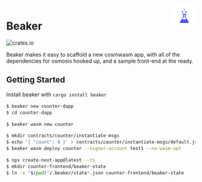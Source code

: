 <a href="https://docs.osmosis.zone/developing/dapps/get_started/">
    <img src="assets/beaker.png" alt="Beaker logo" title="Beaker" align="right" height="60" />
</a>

# Beaker

![crates.io](https://img.shields.io/crates/v/beaker.svg)

Beaker makes it easy to scaffold a new cosmwasm app, with all of the dependencies for osmosis hooked up, and a sample front-end at the ready.

## Getting Started

Install beaker with `cargo install beaker`

```bash
$ beaker new counter-dapp
$ cd counter-dapp
```

```bash
$ beaker wasm new counter
```

```bash
$ mkdir contracts/counter/instantiate-msgs
$ echo '{ "count": 0 }' > contracts/counter/instantiate-msgs/default.json
$ beaker wasm deploy counter --signer-account test1 --no-wasm-opt
```
```bash
$ npx create-next-app@latest --ts 
$ mkdir counter-frontend/beaker-state
$ ln -s "$(pwd)"/.beaker/state*.json counter-frontend/beaker-state
```

